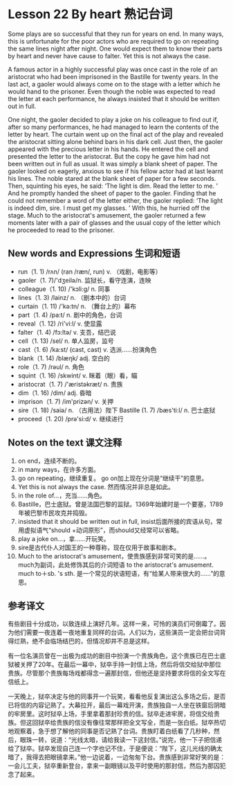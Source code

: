# Lesson 22 By heart 熟记台词
Some plays are so successful that they run for years on end. In many ways, this is unfortunate for the poor actors who are required to go on repeating the same lines night after night. One would expect them to know their parts by heart and never have cause to falter. Yet this is not always the case.

A famous actor in a highly successful play was once cast in the role of an aristocrat who had been imprisoned in the Bastille for twenty years. In the last act, a gaoler would always come on to the stage with a letter which he would hand to the prisoner. Even though the noble was expected to read the letter at each performance, he always insisted that it should be written out in full.

One night, the gaoler decided to play a joke on his colleague to find out if, after so many performances, he had managed to learn the contents of the letter by heart. The curtain went up on the final act of the play and revealed the aristocrat sitting alone behind bars in his dark cell. Just then, the gaoler appeared with the precious letter in his hands. He entered the cell and presented the letter to the aristocrat. But the copy he gave him had not been written out in full as usual. It was simply a blank sheet of paper. The gaoler looked on eagerly, anxious to see if his fellow actor had at last learnt his lines. The noble stared at the blank sheet of paper for a few seconds. Then, squinting his eyes, he said: ‘The light is dim. Read the letter to me. ’ And he promptly handed the sheet of paper to the gaoler. Finding that he could not remember a word of the letter either, the gaoler replied: ‘The light is indeed dim, sire. I must get my glasses. ’ With this, he hurried off the stage. Much to the aristocrat's amusement, the gaoler returned a few moments later with a pair of glasses and the usual copy of the letter which he proceeded to read to the prisoner.

## New words and Expressions 生词和短语

* run（1. 1) /rʌn/ (ran /ræn/, run) v. （戏剧，电影等）
* gaoler（1. 7)/'dʒeilə/n. 监狱长，看守连演，连映
* colleague（1. 10) /'kɔli:g/ n. 同事
* lines（1. 3) /lainz/ n. （剧本中的）台词
* curtain（1. 11) /'kə:tn/ n. （舞台上的）幕布
* part（1. 4) /pa:t/ n. 剧中的角色，台词
* reveal（1. 12) /ri'vi:l/ v. 使显露
* falter（1. 4) /fɔ:ltə/ v. 支吾，结巴说
* cell（1. 13) /sel/ n. 单人监房，监号
* cast（1. 6) /ka:st/ (cast, cast) v. 选派……扮演角色
* blank（1. 14) /blæŋk/ adj. 空白的
* role（1. 7) /rəul/ n. 角色
* squint（1. 16) /skwint/ v. 眯着（眼）看，瞄
* aristocrat（1. 7) /'æristəkræt/ n. 贵族
* dim（1. 16) /dim/ adj. 昏暗
* imprison（1. 7) /im'prizən/ v. 关押
* sire（1. 18) /saiə/ n. （古用法）陛下
	Bastille (1. 7) /bæs'ti:l/ n. 巴士底狱
* proceed（1. 20) /prə'si:d/ v. 继续进行

## Notes on the text 课文注释

1. on end，连续不断的。
2. in many ways，在许多方面。
3. go on repeating，继续重复。 go on加上现在分词是“继续干”的意思。
4. Yet this is not always the case. 然而情况并非总是如此。
5. in the role of…，充当……角色。
6. Bastille，巴士底狱。曾是法国巴黎的监狱。1369年始建时是一个要塞，1789年被巴黎市民攻克并捣毁。
7. insisted that it should be written out in full, insist后面所接的宾语从句，常用虚拟语气“should +动词原形”，而should又经常可以省略。
8. play a joke on…，拿……开玩笑。
9. sire是古代仆人对国王的一种尊称，现在仅用于故事和剧本。
10. Much to the aristocrat's amusement，使贵族感到非常可笑的是……。
	much为副词，此处修饰其后的介词短语 to the aristocrat's amusement. much to＋sb. 's sth. 是一个常见的状语短语，有“给某人带来很大的……”的意思。

## 参考译文

有些剧目十分成功，以致连续上演好几年。这样一来，可怜的演员们可倒霉了。因为他们需要一夜连着一夜地重复同样的台词。人们以为，这些演员一定会把台词背得烂熟，绝不会临场结巴的，但情况却并不总是这样。

有一位名演员曾在一出极为成功的剧目中扮演一个贵族角色，这个贵族已在巴士底狱被关押了20年。在最后一幕中，狱卒手持一封信上场，然后将信交给狱中那位贵族。尽管那个贵族每场戏都得念一遍那封信，但他还是坚持要求将信的全文写在信纸上。

一天晚上，狱卒决定与他的同事开一个玩笑，看看他反复演出这么多场之后，是否已将信的内容记熟了。大幕拉开，最后一幕戏开演，贵族独自一人坐在铁窗后阴暗的牢房里。这时狱卒上场，手里拿着那封珍贵的信。狱卒走进牢房，将信交给贵族。但这回狱卒给贵族的信没有像往常那样把全文写全，而是一张白纸。狱卒热切地观察着，急于想了解他的同事是否记熟了台词。贵族盯着白纸看了几秒种，然后，眼珠一转，说道：“光线太暗，请给我读一下这封信。”说完，他一下子把信递给了狱卒。狱卒发现自己连一个字也记不住，于是便说：“陛下，这儿光线的确太暗了，我得去把眼镜拿来。”他一边说着，一边匆匆下台。贵族感到非常好笑的是：一会儿工夫，狱卒重新登台，拿来一副眼镜以及平时使用的那封信，然后为那囚犯念了起来。
